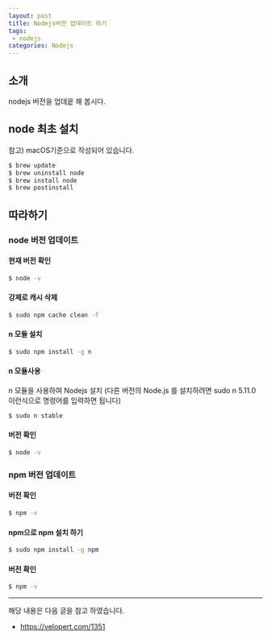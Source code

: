 ```yaml
---
layout: post
title: Nodejs버전 업데이트 하기 
tags:
 - nodejs
categories: Nodejs
---
```


## 소개
nodejs 버전을 업데읕 해 봅시다.

## node 최초 설치
참고) macOS기준으로 작성되어 있습니다.

```sh
$ brew update
$ brew uninstall node
$ brew install node
$ brew postinstall 
```

## 따라하기 
### node 버전 업데이트
#### 현재 버전 확인
```sh
$ node -v
```

#### 강제로 캐시 삭제
```sh
$ sudo npm cache clean -f
```

#### n 모듈 설치
```sh
$ sudo npm install -g n
```

#### n 모듈사용
n 모듈을 사용하여 Nodejs 설치 (다른 버전의 Node.js 를 설치하려면 sudo n 5.11.0 이런식으로 명령어를 입력하면 됩니다)

```sh
$ sudo n stable
```

#### 버전 확인
```sh
$ node -v
```

### npm 버전 업데이트
#### 버전 확인
```sh
$ npm -v
```

#### npm으로 npm 설치 하기
```sh
$ sudo npm install -g npm
```

#### 버전 확인
```sh
$ npm -v
```

----
해당 내용은 다음 글을 참고 하였습니다.
- https://velopert.com/1351